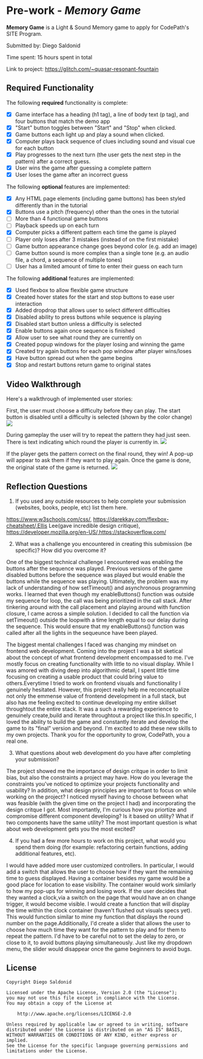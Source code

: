 # Pre-work - *Memory Game*

**Memory Game** is a Light & Sound Memory game to apply for CodePath's SITE Program. 

Submitted by: Diego Saldonid

Time spent: 15 hours spent in total

Link to project: https://glitch.com/~quasar-resonant-fountain

## Required Functionality

The following **required** functionality is complete:

* [x] Game interface has a heading (h1 tag), a line of body text (p tag), and four buttons that match the demo app
* [x] "Start" button toggles between "Start" and "Stop" when clicked. 
* [x] Game buttons each light up and play a sound when clicked. 
* [x] Computer plays back sequence of clues including sound and visual cue for each button
* [x] Play progresses to the next turn (the user gets the next step in the pattern) after a correct guess. 
* [x] User wins the game after guessing a complete pattern
* [x] User loses the game after an incorrect guess

The following **optional** features are implemented:

* [x] Any HTML page elements (including game buttons) has been styled differently than in the tutorial
* [x] Buttons use a pitch (frequency) other than the ones in the tutorial
* [ ] More than 4 functional game buttons
* [ ] Playback speeds up on each turn
* [x] Computer picks a different pattern each time the game is played
* [ ] Player only loses after 3 mistakes (instead of on the first mistake)
* [ ] Game button appearance change goes beyond color (e.g. add an image)
* [ ] Game button sound is more complex than a single tone (e.g. an audio file, a chord, a sequence of multiple tones)
* [ ] User has a limited amount of time to enter their guess on each turn

The following **additional** features are implemented:

* [x] Used flexbox to allow flexible game structure 
* [x] Created hover states for the start and stop buttons to ease user interaction
* [x] Added dropdrop that allows user to select different difficulties
* [x] Disabled ability to press buttons while sequence is playing
* [x] Disabled start button unless a difficulty is selected
* [x] Enable buttons again once sequence is finished
* [x] Allow user to see what round they are currently on
* [x] Created popup windows for the player losing and winning the game
* [x] Created try again buttons for each pop window after player wins/loses
* [x] Have button spread out when the game begins
* [x] Stop and restart buttons return game to original states 

## Video Walkthrough

Here's a walkthrough of implemented user stories:

First, the user must choose a difficulty before they can play. The start button is disabled until a difficulty is selected (shown by the color change)
![](https://i.imgur.com/YAtsVwM.gif)

During gameplay the user will try to repeat the pattern they had just seen. There is text indicating which round the player is currently in.
![](https://i.imgur.com/zjSQpS5.gif)

If the player gets the pattern correct on the final round, they win! A pop-up will appear to ask them if they want to play again. Once the game is done, the original state of the game is returned.
![](https://i.imgur.com/uG3s6sP.gif)



## Reflection Questions
1. If you used any outside resources to help complete your submission (websites, books, people, etc) list them here.

https://www.w3schools.com/css/, https://darekkay.com/flexbox-cheatsheet/,Ellis Lee(gave incredible design critique), https://developer.mozilla.org/en-US/,https://stackoverflow.com/

2. What was a challenge you encountered in creating this submission (be specific)? How did you overcome it? 

One of the biggest technical challenge I encountered was enabling the buttons after the sequence was played. Previous versions of the game disabled buttons before the sequence was played but would enable the buttons while the sequence was playing. Ultimately, the problem was my lack of understanding of how setTimeout() and asynchronous programming works. I learned that even though my enableButtons() function was outside my sequence for loop, the call was being prioritized in the call stack. After tinkering around with the call placement and playing around with function closure, I came across a simple solution. I decided to call the function via setTimeout() outside the loopwith a time length equal to our delay during the sequence. This would ensure that my enableButtons() function was called after all the lights in the sequeunce have been played. 

The biggest mental challenges I faced was changing my mindset on frontend web development. Coming into the project I was a bit sketical about the concept of what frontend development encompassed to me. I've mostly focus on creating functionality with little to no visual display. While I was amored with diving deep into algorithmic detail, I spent little time focusing on creating a usable product that could bring value to others.Everytime I tried to work on frontend visuals and functionality I genuinely hesitated. However, this project really help me reconceptualize not only the emmense value of frontend development in a full stack, but also has me feeling excited to continue developing my entire skillset throughtout the entire stack. It was a such a rewarding experience to genuinely create,build and iterate throughtout a project like this.In specific, I loved the ability to build the game and constantly iterate and develop the game to its "final" version and beyond. I'm excited to add these new skills to my own projects. Thank you for the opportunity to grow, CodePath, you a real one.

3. What questions about web development do you have after completing your submission?

The project showed me the importance of design critque in order to limit bias, but also the constraints a project may have. How do you leverage the constraints you've noticed
to optimize your projects functionality and usability? In addition, what design principles are important to focus on while working on the project? I noticed myself having to  choose between what was feasible (with the given time on the project I had) and incorporating the design critque I got. Most importantly, I'm curious how you priortize and compromise different component developing? Is it based on utility? What if two components have the same utility? The most important question is what about web development gets
you the most excited?

4. If you had a few more hours to work on this project, what would you spend them doing (for example: refactoring certain functions, adding additional features, etc). 
 
I would have added more user customized controllers. In particular, I would add a switch that allows the user to choose how if they want the remaining time to guess displayed. Having a container besides my game would be a good place for location to ease visibility. The container would work similarly to how my pop-ups for winning and losing work. If the user decides that they wanted a clock,via a switch on the page that would have an on change trigger, it would become visible. I would create a function that will display the time within the clock container (haven't flushed out visuals specs yet). This would function similar to mine my function that displays the round number on the page.Additionally, I'd create a slider that allows the user to choose how much time they want for the pattern to play and for them to repeat the pattern. I'd have to be careful not to set the delay to zero, or close to it, to avoid buttons playing simultaneously. Just like my dropdown menu, the slider would disappear once the game beginners to avoid bugs.





## License

    Copyright Diego Saldonid

    Licensed under the Apache License, Version 2.0 (the "License");
    you may not use this file except in compliance with the License.
    You may obtain a copy of the License at

        http://www.apache.org/licenses/LICENSE-2.0

    Unless required by applicable law or agreed to in writing, software
    distributed under the License is distributed on an "AS IS" BASIS,
    WITHOUT WARRANTIES OR CONDITIONS OF ANY KIND, either express or implied.
    See the License for the specific language governing permissions and
    limitations under the License.
